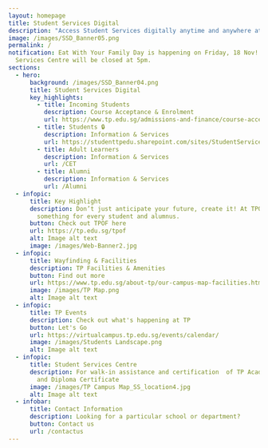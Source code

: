 ```yaml
---
layout: homepage
title: Student Services Digital
description: "Access Student Services digitally anytime and anywhere at your fingertips! "
image: /images/SSD_Banner05.png
permalink: /
notification: Eat With Your Family Day is happening on Friday, 18 Nov! Student
  Services Centre will be closed at 5pm.
sections:
  - hero:
      background: /images/SSD_Banner04.png
      title: Student Services Digital
      key_highlights:
        - title: Incoming Students
          description: Course Acceptance & Enrolment
          url: https://www.tp.edu.sg/admissions-and-finance/course-acceptance-enrolment.html
        - title: Students 🔒
          description: Information & Services
          url: https://studenttpedu.sharepoint.com/sites/StudentServicesDigital
        - title: Adult Learners
          description: Information & Services
          url: /CET
        - title: Alumni
          description: Information & Services
          url: /Alumni
  - infopic:
      title: Key Highlight
      description: Don’t just anticipate your future, create it! At TPOF 2022, there’s
        something for every student and alumnus.
      button: Check out TPOF here
      url: https://tp.edu.sg/tpof
      alt: Image alt text
      image: /images/Web-Banner2.jpg
  - infopic:
      title: Wayfinding & Facilities
      description: TP Facilities & Amenities
      button: Find out more
      url: https://www.tp.edu.sg/about-tp/our-campus-map-facilities.html
      image: /images/TP Map.png
      alt: Image alt text
  - infopic:
      title: TP Events
      description: Check out what's happening at TP
      button: Let's Go
      url: https://virtualcampus.tp.edu.sg/events/calendar/
      image: /images/Students Landscape.png
      alt: Image alt text
  - infopic:
      title: Student Services Centre
      description: For walk-in assistance and certification  of TP Academic Results
        and Diploma Certificate
      image: /images/TP Campus Map_SS_location4.jpg
      alt: Image alt text
  - infobar:
      title: Contact Information
      description: Looking for a particular school or department?
      button: Contact us
      url: /contactus
---
```

